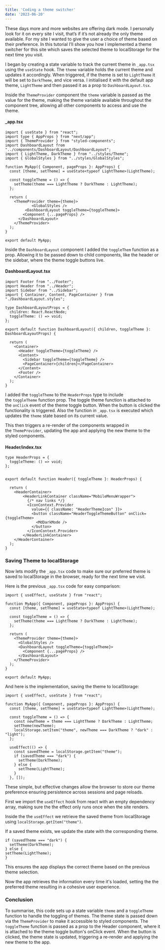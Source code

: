 ```yaml
---
title: 'Coding a theme switcher'
date: '2023-06-20'
---
```

These days more and more websites are offering dark mode. I personally look for it on every site I visit, that’s if it’s not already the only theme available. For my site I wanted to give the user a choice of theme based on their preference. In this tutorial I’ll show you how I implemented a theme switcher for this site which saves the selected theme to localStorage for the next time you visit.

I began by creating a state variable to track the current theme in <code class=inline-code>_app.tsx</code> using the <code class=inline-code>useState</code> hook. The <code class=inline-code>theme</code> variable holds the current theme and updates it accordingly. When triggered, if the theme is set to <code class=inline-code>LightTheme</code> it will be set to <code class=inline-code>DarkTheme</code>, and vice versa. I initialised it with the default app theme, <code class=inline-code>LightTheme</code> and then passed it as a prop to <code class=inline-code>DashboardLayout.tsx</code>.

Inside the <code class=inline-code>ThemeProvider</code> component the <code class=inline-code>theme</code> variable is passed as the value for the theme, making the theme variable available throughout the component tree, allowing all other components to access and use the theme.

#### _app.tsx 
```tsx
import { useState } from "react";
import type { AppProps } from "next/app";
import { ThemeProvider } from "styled-components";
import DashboardLayout from "../components/DashboardLayout/DashboardLayout";
import { LightTheme, DarkTheme } from "../styles/Theme";
import { GlobalStyles } from "../styles/GlobalStyles";

function MyApp({ Component, pageProps }: AppProps) {
  const [theme, setTheme] = useState<typeof LightTheme>(LightTheme);

  const toggleTheme = () => {
    setTheme(theme === LightTheme ? DarkTheme : LightTheme);
  };

  return (
    <ThemeProvider theme={theme}>
			<GlobalStyles />
	     <DashboardLayout toggleTheme={toggleTheme}>
        <Component {...pageProps} />
      </DashboardLayout>
    </ThemeProvider>
  );
}

export default MyApp;

```

Inside the <code class=inline-code>DashboardLayout</code> component I added the <code class=inline-code>toggleThem</code> function as a prop. Allowing it to be passed down to child components, like the header or the sidebar, where the theme toggle buttons live.

#### DashboardLayout.tsx
```tsx
import Footer from "../Footer";
import Header from "../Header";
import Sidebar from "../Sidebar";
import { Container, Content, PageContainer } from "./DashboardLayout.styles";

type DashboardLayoutProps = {
  children: React.ReactNode;
  toggleTheme: () => void;
};

export default function DashboardLayout({ children, toggleTheme }: DashboardLayoutProps) {

  return (
    <Container>
      <Header toggleTheme={toggleTheme} />
      <Content>
        <Sidebar toggleTheme={toggleTheme} />
        <PageContainer>{children}</PageContainer>
      </Content>
      <Footer />
    </Container>
  );
}

```

I added the <code class=inline-code>toggleTheme</code> to the <code class=inline-code>HeaderProps</code> type to include the <code class=inline-code>toggleTheme</code> function prop. The toggle theme function is attached to the <code class=inline-code>onClick</code> event of the theme toggle button. When the button is clicked the functionality is triggered. Also the function in <code class=inline-code>_app.tsx</code> is executed which updates the <code class=inline-code>theme</code> state based on its current value.

This then triggers a re-render of the components wrapped in the <code class=inline-code>ThemeProvider</code>, updating the app and applying the new theme to the styled components.

#### Header/index.tsx
```tsx
type HeaderProps = {
  toggleTheme: () => void;
};


export default function Header({ toggleTheme }: HeaderProps) {

  return (
    <HeaderContainer>
        <HeaderLinkContainer className="MobileMenuWrapper">
          {/* nav links */}
          <IconContext.Provider
            value={{ className: "HeaderThemeIcon" }}>
            <button className="HeaderToggleThemeButton" onClick={toggleTheme>
              <MdDarkMode />
            </button>
          </IconContext.Provider>
        </HeaderLinkContainer>
    </HeaderContainer>
  );
}

```

### Saving Theme to localStorage

Now lets modify the <code class=inline-code>_app.tsx</code> code to make sure our preferred theme is saved to localStorage in the browser, ready for the next time we visit.

Here is the previous <code class=inline-code>_app.tsx</code> code for easy comparison:

```tsx
import { useEffect, useState } from "react";

function MyApp({ Component, pageProps }: AppProps) {
  const [theme, setTheme] = useState<typeof LightTheme>(LightTheme);

  const toggleTheme = () => {
    setTheme(theme === LightTheme ? DarkTheme : LightTheme);
  };

  return (
    <ThemeProvider theme={theme}>
      <GlobalStyles />
      <DashboardLayout toggleTheme={toggleTheme}>
        <Component {...pageProps} />
      </DashboardLayout>
    </ThemeProvider>
  );
}

export default MyApp;
```

And here is the implementation, saving the theme to localStorage:

```tsx
import { useEffect, useState } from "react";

function MyApp({ Component, pageProps }: AppProps) {
  const [theme, setTheme] = useState<typeof LightTheme>(LightTheme);

  const toggleTheme = () => {
    const newTheme = theme === LightTheme ? DarkTheme : LightTheme;
    setTheme(newTheme);
    localStorage.setItem("theme", newTheme === DarkTheme ? "dark" : "light");
  };

  useEffect(() => {
    const savedTheme = localStorage.getItem("theme");
    if (savedTheme === "dark") {
      setTheme(DarkTheme);
    } else {
      setTheme(LightTheme);
    }
  }, []);
```

These simple, but effective changes allow the browser to store our theme preference ensuring persistence across sessions and page reloads.

First we import the <code class=inline-code>useEffect</code> hook from react with an empty dependency array, making sure the the effect only runs once when the site renders.

Inside the the <code class=inline-code>useEffect</code> we retrieve the saved theme from localStorage using <code class=inline-code>localStorage.getItem("theme")</code>.

If a saved theme exists, we update the state with the corresponding theme.

```tsx
if (savedTheme === "dark") {
  setTheme(DarkTheme);
} else {  
setTheme(LightTheme);
}
```

This ensures the app displays the correct theme based on the previous theme selection.

Now the app retrieves the information every time it's loaded, setting the the preferred theme resulting in a cohesive user experience.

### Conclusion

To summarise, this code sets up a state variable <code class=inline-code>theme</code> and a <code class=inline-code>toggleTheme</code> function to handle the toggling of themes. The theme state is passed down via the <code class=inline-code>ThemeProvider</code> to make it accessible to styled components. The <code class=inline-code>toggleTheme</code> function is passed as a prop to the Header component, where it is attached to the theme toggle button's onClick event. When the button is clicked, the theme state is updated, triggering a re-render and applying the new theme to the app.